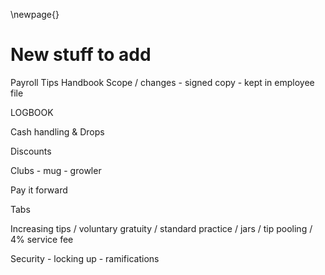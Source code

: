 \newpage{}
# New stuff to add


Payroll 
Tips
Handbook Scope / changes - signed copy - kept in employee file

LOGBOOK

Cash handling & Drops

Discounts

Clubs - mug - growler

Pay it forward

Tabs

Increasing tips / voluntary gratuity / standard practice / jars / tip pooling / 4% service fee

Security - locking up - ramifications




